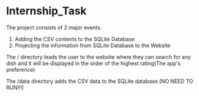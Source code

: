 
# Internship_Task

The project consists of 2 major events.

1) Adding the CSV contents to the SQLite Database
2) Projecting the information from SQLite Database to the Website

The / directory leads the user to the website where they can search for any dish and it will be displayed in the order of the highest rating(The app's preference)

The /data directory adds the CSV data to the SQLite database.(NO NEED TO RUN!!!)

